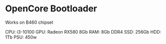 # OpenCore Bootloader
Works on B460 chipset

CPU: i3-10100
GPU: Radeon RX580 8Gb
RAM: 8Gb DDR4
SSD: 256Gb
HDD: 1Tb
PSU: 450w
